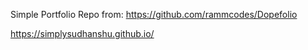 Simple Portfolio Repo from: https://github.com/rammcodes/Dopefolio  


https://simplysudhanshu.github.io/